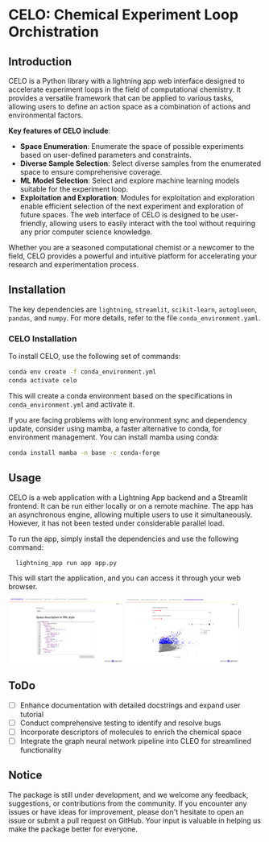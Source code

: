 # CELO: Chemical Experiment Loop Orchistration 

## Introduction

CELO is a Python library with a lightning app web interface designed to accelerate experiment loops in the field of 
computational chemistry. It provides a versatile framework that can be applied to various tasks, allowing users to 
define an action space as a combination of actions and environmental factors.

**Key features of CELO include**:

- **Space Enumeration**: Enumerate the space of possible experiments based on user-defined parameters and constraints.
- **Diverse Sample Selection**: Select diverse samples from the enumerated space to ensure comprehensive coverage.
- **ML Model Selection**: Select and explore machine learning models suitable for the experiment loop.
- **Exploitation and Exploration**:  Modules for exploitation and exploration enable efficient selection of the next 
experiment and exploration of future spaces.
The web interface of CELO is designed to be user-friendly, allowing users to easily interact with the tool without 
requiring any prior computer science knowledge.

Whether you are a seasoned computational chemist or a newcomer to the field, CELO provides a powerful and intuitive 
platform for accelerating your research and experimentation process.


## Installation

The key dependencies are `lightning`, `streamlit`, `scikit-learn`, `autoglueon`, `pandas`, and `numpy`. 
For more details, refer to the file `conda_environment.yaml`.

### CELO Installation

To install CELO, use the following set of commands:

```bash
conda env create -f conda_environment.yml
conda activate celo
```
This will create a conda environment based on the specifications in `conda_environment.yml` and activate it.

If you are facing problems with long environment sync and dependency update, consider using mamba, a faster alternative 
to conda, for environment management. You can install mamba using conda:

```bash
conda install mamba -n base -c conda-forge
```


## Usage

CELO is a web application with a Lightning App backend and a Streamlit frontend. It can be run either locally or on a 
remote machine. The app has an asynchronous engine, allowing multiple users to use it simultaneously. However, it has 
not been tested under considerable parallel load.

To run the app, simply install the dependencies and use the following command:

```bash
  lightning_app run app app.py
```

This will start the application, and you can access it through your web browser.

<p float="left">
  <img src="imgs/space_enumerator.png" width="45%" />
  <img src="imgs/explotation_exploration.png" width="45%" />
</p>


## ToDo

- [ ] Enhance documentation with detailed docstrings and expand user tutorial
- [ ] Conduct comprehensive testing to identify and resolve bugs
- [ ] Incorporate descriptors of molecules to enrich the chemical space
- [ ] Integrate the graph neural network pipeline into CLEO for streamlined functionality

## Notice

The package is still under development, and we welcome any feedback, suggestions, or contributions from the community. 
If you encounter any issues or have ideas for improvement, please don't hesitate to open an issue or submit a pull 
request on GitHub. Your input is valuable in helping us make the package better for everyone.






